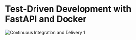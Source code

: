 # Test-Driven Development with FastAPI and Docker

![Continuous Integration and Delivery](https://github.com/marcin-marciszewski/fastapi-tdd-docker/workflows/Continuous%20Integration%20and%20Delivery/badge.svg?branch=main)
1
